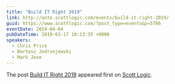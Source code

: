```yaml
---
title: "Build IT Right 2019"
link: http://ante.scottlogic.com/events/build-it-right-2019/
guid: https://www.scottlogic.com/?post_type=events&p=5786
eventDate: 2019-04-04
pubDateTime: 2019-03-17 10:13:35 +0000
speakers:
  - Chris Price
  - Bartosz Jedrzejewski
  - Mark Jose
---
```


<p>The post <a rel="nofollow" href="http://ante.scottlogic.com/events/build-it-right-2019/">Build IT Right 2019</a> appeared first on <a rel="nofollow" href="http://ante.scottlogic.com">Scott Logic</a>.</p>